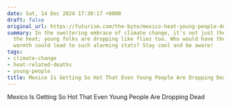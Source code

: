 ```yaml
---
date: Sat, 14 Dec 2024 17:30:17 +0000
draft: false
original_url: https://futurism.com/the-byte/mexico-heat-young-people-deaths
summary: In the sweltering embrace of climate change, it's not just the elderly feeling
  the heat; young folks are dropping like flies too. Who would have thought a little
  warmth could lead to such alarming stats? Stay cool and be aware!
tags:
- climate-change
- heat-related-deaths
- young-people
title: Mexico Is Getting So Hot That Even Young People Are Dropping Dead
---
```


Mexico Is Getting So Hot That Even Young People Are Dropping Dead